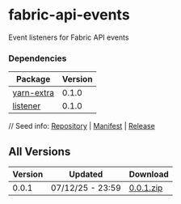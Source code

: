 # fabric-api-events

Event listeners for Fabric API events

### Dependencies

|Package|Version|
|---|---|
|[yarn-extra](../yarn-extra)|0.1.0|
|[listener](../listener)|0.1.0|

// Seed info: [Repository](https://github.com/fabriccore/fabric-api-events-js) | [Manifest](https://raw.githubusercontent.com/fabriccore/fabric-api-events-js/refs/heads/master/package.json) | [Release](https://github.com/fabriccore/fabric-api-events-js/archive/refs/heads/master.zip)

## All Versions

|Version|Updated|Download|
|---|---|---|
|0.0.1|07/12/25 - 23:59|[0.0.1.zip](./releases/0.0.1.zip)|